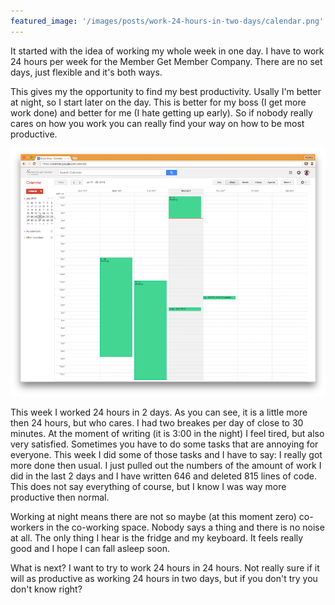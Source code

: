 ```yaml
---
featured_image: '/images/posts/work-24-hours-in-two-days/calendar.png'
---
```


It started with the idea of working my whole week in one day. I have to work 24 hours per week for the Member Get Member Company. There are no set days, just flexible and it's both ways.

This gives my the opportunity to find my best productivity. Usally I'm better at night, so I start later on the day. This is better for my boss (I get more work done) and better for me (I hate getting up early). So if nobody really cares on how you work you can really find your way on how to be most productive.

<div><img src="/images/posts/work-24-hours-in-two-days/calendar.png"></div>

This week I worked 24 hours in 2 days. As you can see, it is a little more then 24 hours, but who cares. I had two breakes per day of close to 30 minutes. At the moment of writing (it is 3:00 in the night) I feel tired, but also very satisfied. Sometimes you have to do some tasks that are annoying for everyone. This week I did some of those tasks and I have to say: I really got more done then usual. I just pulled out the numbers of the amount of work I did in the last 2 days and I have written 646 and deleted 815 lines of code. This does not say everything of course, but I know I was way more productive then normal.

Working at night means there are not so maybe (at this moment zero) co-workers in the co-working space. Nobody says a thing and there is no noise at all. The only thing I hear is the fridge and my keyboard. It feels really good and I hope I can fall asleep soon.

What is next? I want to try to work 24 hours in 24 hours. Not really sure if it will as productive as working 24 hours in two days, but if you don't try you don't know right?
